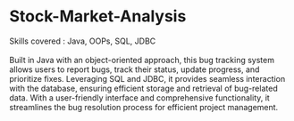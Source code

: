 # Stock-Market-Analysis

Skills covered  :  Java,  OOPs,  SQL,  JDBC<br>
<br>
Built in Java with an object-oriented approach, this bug tracking system allows users to report bugs,
track their status, update progress, and prioritize fixes. Leveraging SQL and JDBC, it provides seamless
interaction with the database, ensuring efficient storage and retrieval of bug-related data. With a
user-friendly interface and comprehensive functionality, it streamlines the bug resolution process for
efficient project management.
